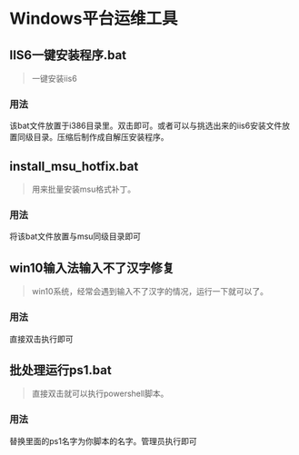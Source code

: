 # Windows平台运维工具

## IIS6一键安装程序.bat

>一键安装iis6

### 用法

该bat文件放置于i386目录里。双击即可。或者可以与挑选出来的iis6安装文件放置同级目录。压缩后制作成自解压安装程序。

## install_msu_hotfix.bat

>用来批量安装msu格式补丁。

### 用法

将该bat文件放置与msu同级目录即可

## win10输入法输入不了汉字修复

>win10系统，经常会遇到输入不了汉字的情况，运行一下就可以了。

### 用法

直接双击执行即可

## 批处理运行ps1.bat

>直接双击就可以执行powershell脚本。

### 用法

替换里面的ps1名字为你脚本的名字。管理员执行即可
